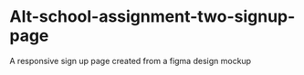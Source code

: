 # Alt-school-assignment-two-signup-page
 A responsive sign up page created from a figma design mockup
